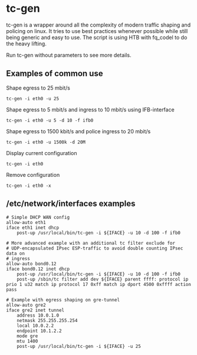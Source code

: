 # tc-gen
tc-gen is a wrapper around all the complexity of modern traffic shaping and
policing on linux. It tries to use best practices whenever possible while still
being generic and easy to use. The script is using HTB with fq_codel to do
the heavy lifting.

Run tc-gen without parameters to see more details.

## Examples of common use
Shape egress to 25 mbit/s

    tc-gen -i eth0 -u 25
Shape egress to 5 mbit/s and ingress to 10 mbit/s using IFB-interface

    tc-gen -i eth0 -u 5 -d 10 -f ifb0
Shape egress to 1500 kbit/s and police ingress to 20 mbit/s

    tc-gen -i eth0 -u 1500k -d 20M
Display current configuration

    tc-gen -i eth0
Remove configuration

    tc-gen -i eth0 -x

## /etc/network/interfaces examples
    # Simple DHCP WAN config
    allow-auto eth1
    iface eth1 inet dhcp
        post-up /usr/local/bin/tc-gen -i ${IFACE} -u 10 -d 100 -f ifb0

    # More advanced example with an additional tc filter exclude for
    # UDP-encapsulated IPsec ESP-traffic to avoid double counting IPsec data on
    # ingress
    allow-auto bond0.12
    iface bond0.12 inet dhcp
        post-up /usr/local/bin/tc-gen -i ${IFACE} -u 10 -d 100 -f ifb0
        post-up /sbin/tc filter add dev ${IFACE} parent ffff: protocol ip prio 1 u32 match ip protocol 17 0xff match ip dport 4500 0xffff action pass

    # Example with egress shaping on gre-tunnel
    allow-auto gre2
    iface gre2 inet tunnel
        address 10.0.1.0
        netmask 255.255.255.254
        local 10.0.2.2
        endpoint 10.1.2.2
        mode gre
        mtu 1400
        post-up /usr/local/bin/tc-gen -i ${IFACE} -u 25
